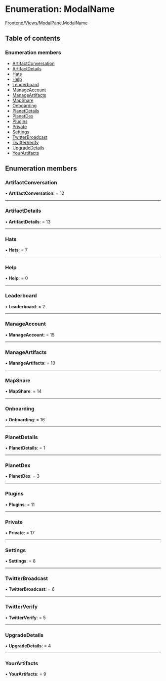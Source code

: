 # Enumeration: ModalName

[Frontend/Views/ModalPane](../modules/frontend_views_modalpane.md).ModalName

## Table of contents

### Enumeration members

- [ArtifactConversation](frontend_views_modalpane.modalname.md#artifactconversation)
- [ArtifactDetails](frontend_views_modalpane.modalname.md#artifactdetails)
- [Hats](frontend_views_modalpane.modalname.md#hats)
- [Help](frontend_views_modalpane.modalname.md#help)
- [Leaderboard](frontend_views_modalpane.modalname.md#leaderboard)
- [ManageAccount](frontend_views_modalpane.modalname.md#manageaccount)
- [ManageArtifacts](frontend_views_modalpane.modalname.md#manageartifacts)
- [MapShare](frontend_views_modalpane.modalname.md#mapshare)
- [Onboarding](frontend_views_modalpane.modalname.md#onboarding)
- [PlanetDetails](frontend_views_modalpane.modalname.md#planetdetails)
- [PlanetDex](frontend_views_modalpane.modalname.md#planetdex)
- [Plugins](frontend_views_modalpane.modalname.md#plugins)
- [Private](frontend_views_modalpane.modalname.md#private)
- [Settings](frontend_views_modalpane.modalname.md#settings)
- [TwitterBroadcast](frontend_views_modalpane.modalname.md#twitterbroadcast)
- [TwitterVerify](frontend_views_modalpane.modalname.md#twitterverify)
- [UpgradeDetails](frontend_views_modalpane.modalname.md#upgradedetails)
- [YourArtifacts](frontend_views_modalpane.modalname.md#yourartifacts)

## Enumeration members

### ArtifactConversation

• **ArtifactConversation**: = 12

---

### ArtifactDetails

• **ArtifactDetails**: = 13

---

### Hats

• **Hats**: = 7

---

### Help

• **Help**: = 0

---

### Leaderboard

• **Leaderboard**: = 2

---

### ManageAccount

• **ManageAccount**: = 15

---

### ManageArtifacts

• **ManageArtifacts**: = 10

---

### MapShare

• **MapShare**: = 14

---

### Onboarding

• **Onboarding**: = 16

---

### PlanetDetails

• **PlanetDetails**: = 1

---

### PlanetDex

• **PlanetDex**: = 3

---

### Plugins

• **Plugins**: = 11

---

### Private

• **Private**: = 17

---

### Settings

• **Settings**: = 8

---

### TwitterBroadcast

• **TwitterBroadcast**: = 6

---

### TwitterVerify

• **TwitterVerify**: = 5

---

### UpgradeDetails

• **UpgradeDetails**: = 4

---

### YourArtifacts

• **YourArtifacts**: = 9

